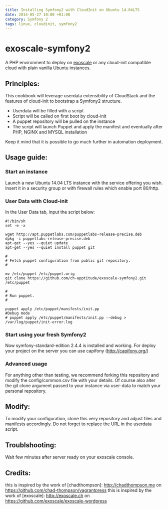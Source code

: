 ```yaml
---
title: Installing Symfony2 with CloudInit on Ubuntu 14.04LTS
date: 2014-05-27 10:00 +01:00
category: Symfony 2
tags: linux, cloudinit, symfony2
---
```


exoscale-symfony2
==================

A PHP environment to deploy on [exoscale](http://www.exoscale.ch/open-cloud/compute/) or any cloud-init compatible cloud with plain vanilla Ubuntu instances.

## Principles:

This cookbook will leverage userdata extensibility of CloudStack and the features of cloud-init to 
bootstrap a Symfony2 structure.

* Userdata will be filled with a script
* Script will be called on first boot by cloud-init
* A puppet repository will be pulled on the instance
* The script will launch Puppet and apply the manifest and eventually after PHP, NGINX and MYSQL installation

Keep it mind that it is possible to go much further in automation deployment.

## Usage guide:

### Start an instance

Launch a new Ubuntu 14.04 LTS instance with the service offering you wish. Insert it in a security group or with firewall rules which enable port 80/http.

### User Data with Cloud-init

In the User Data tab, input the script below:

    #!/bin/sh
    set -e -x

    wget http://apt.puppetlabs.com/puppetlabs-release-precise.deb
    dpkg -i puppetlabs-release-precise.deb
    apt-get --yes --quiet update
    apt-get --yes --quiet install puppet git

    #
    # Fetch puppet configuration from public git repository.
    #

    mv /etc/puppet /etc/puppet.orig
    git clone https://github.com/ch-apptitude/exoscale-symfony2.git /etc/puppet

    #
    # Run puppet.
    #

    puppet apply /etc/puppet/manifests/init.pp
    #Debug mode
    # puppet apply /etc/puppet/manifests/init.pp --debug > /var/log/puppet/init-error.log

### Start using your fresh  Symfony2

Now symfony-standard-edition 2.4.4 is installed and working. 
For deploy your project on the server you can use capifony (http://capifony.org/)


### Advanced usage

For anything other than testing, we recommend forking this repository and modify the config/common.csv file with your details.
Of course also alter the git clone argument passed to your instance via user-data to match your personal repository.

## Modify:

To modify your configuration, clone this very repository and adjust files and manifests accordingly. 
Do not forget to replace the URL in the userdata script.

## Troublshooting: 

Wait few minutes after server ready on your exoscale console.

## Credits:

this is inspired by the work of [chadthompson]: http://chadthompson.me on https://github.com/chad-thompson/vagrantpress
this is inspired by the work of [exoscale]: http://exoscale.ch on https://github.com/exoscale/exoscale-wordpress
